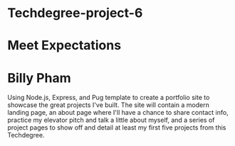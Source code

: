 # Techdegree-project-6
# Meet Expectations
# Billy Pham

Using Node.js, Express, and Pug template to create a portfolio site to showcase the great projects I've built.
The site will contain a modern landing page, an about page where I'll have a chance to share contact info, practice my elevator pitch and talk a little about myself, and a series of project pages to show off and detail at least my first five projects from this Techdegree.
